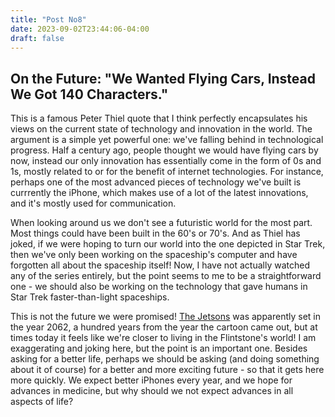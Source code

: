 ```yaml
---
title: "Post No8"
date: 2023-09-02T23:44:06-04:00
draft: false
---
```


## On the Future: "We Wanted Flying Cars, Instead We Got 140 Characters."

This is a famous Peter Thiel quote that I think perfectly encapsulates his views on the current state of technology and innovation in the world. The argument is a simple yet powerful one: we've falling behind in technological progress. Half a century ago, people thought we would have flying cars by now, instead our only innovation has essentially come in the form of 0s and 1s, mostly related to or for the benefit of internet technologies. For instance, perhaps one of the most advanced pieces of technology we've built is currrently the iPhone, which makes use of a lot of the latest innovations, and it's mostly used for communication. 

When looking around us we don't see a futuristic world for the most part. Most things could have been built in the 60's or 70's. And as Thiel has joked, if we were hoping to turn our world into the one depicted in Star Trek, then we've only been working on the spaceship's computer and have forgotten all about the spaceship itself! Now, I have not actually watched any of the series entirely, but the point seems to me to be a straightforward one - we should also be working on the technology that gave humans in Star Trek faster-than-light spaceships.

This is not the future we were promised! [The Jetsons](https://en.wikipedia.org/wiki/The_Jetsons) was apparently set in the year 2062, a hundred years from the year the cartoon came out, but at times today it feels like we're closer to living in the Flintstone's world! I am exaggerating and joking here, but the point is an important one. Besides asking for a better life, perhaps we should be asking (and doing something about it of course) for a better and more exciting future - so that it gets here more quickly. We expect better iPhones every year, and we hope for advances in medicine, but why should we not expect advances in all aspects of life?  